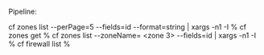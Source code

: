Pipeline:

cf zones list --perPage=5 --fields=id --format=string | xargs -n1 -I % cf zones get %
cf zones list --zoneName=<zone1> <zone2> <zone 3> --fields=id | xargs -n1 -I % cf firewall list  %
